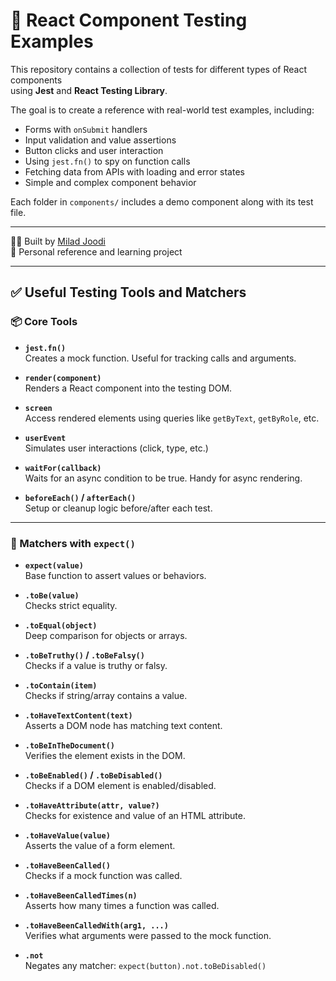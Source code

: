 # 🧪 React Component Testing Examples

This repository contains a collection of tests for different types of React components  
using **Jest** and **React Testing Library**.

The goal is to create a reference with real-world test examples, including:
- Forms with `onSubmit` handlers
- Input validation and value assertions
- Button clicks and user interaction
- Using `jest.fn()` to spy on function calls
- Fetching data from APIs with loading and error states
- Simple and complex component behavior

Each folder in `components/` includes a demo component along with its test file.

---

👨‍💻 Built by [Milad Joodi](https://github.com/MiladJoodi)  
📂 Personal reference and learning project


---
## ✅ Useful Testing Tools and Matchers

### 📦 Core Tools

- **`jest.fn()`**  
  Creates a mock function. Useful for tracking calls and arguments.

- **`render(component)`**  
  Renders a React component into the testing DOM.

- **`screen`**  
  Access rendered elements using queries like `getByText`, `getByRole`, etc.

- **`userEvent`**  
  Simulates user interactions (click, type, etc.)

- **`waitFor(callback)`**  
  Waits for an async condition to be true. Handy for async rendering.

- **`beforeEach()` / `afterEach()`**  
  Setup or cleanup logic before/after each test.

---

### 🧪 Matchers with `expect()`

- **`expect(value)`**  
  Base function to assert values or behaviors.

- **`.toBe(value)`**  
  Checks strict equality.

- **`.toEqual(object)`**  
  Deep comparison for objects or arrays.

- **`.toBeTruthy()` / `.toBeFalsy()`**  
  Checks if a value is truthy or falsy.

- **`.toContain(item)`**  
  Checks if string/array contains a value.

- **`.toHaveTextContent(text)`**  
  Asserts a DOM node has matching text content.

- **`.toBeInTheDocument()`**  
  Verifies the element exists in the DOM.

- **`.toBeEnabled()` / `.toBeDisabled()`**  
  Checks if a DOM element is enabled/disabled.

- **`.toHaveAttribute(attr, value?)`**  
  Checks for existence and value of an HTML attribute.

- **`.toHaveValue(value)`**  
  Asserts the value of a form element.

- **`.toHaveBeenCalled()`**  
  Checks if a mock function was called.

- **`.toHaveBeenCalledTimes(n)`**  
  Asserts how many times a function was called.

- **`.toHaveBeenCalledWith(arg1, ...)`**  
  Verifies what arguments were passed to the mock function.

- **`.not`**  
  Negates any matcher: `expect(button).not.toBeDisabled()`
